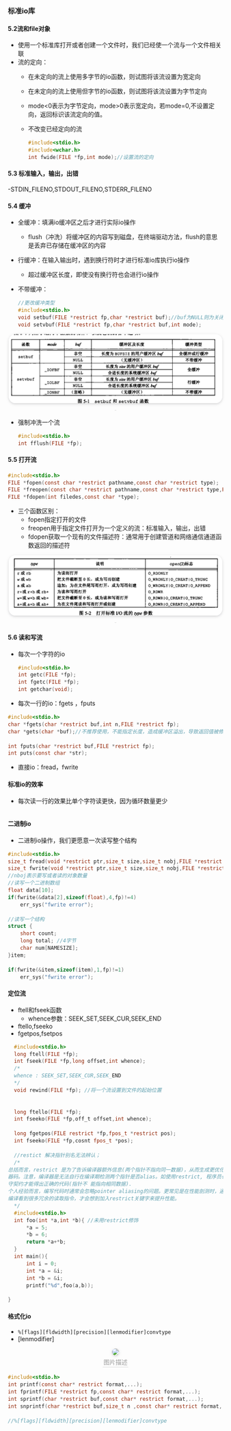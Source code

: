 
### 标准io库

#### 5.2流和file对象
- 使用一个标准库打开或者创建一个文件时，我们已经使一个流与一个文件相关联
- 流的定向：
  - 在未定向的流上使用多字节的io函数，则试图将该流设置为宽定向
  - 在未定向的流上使用但字节的io函数，则试图将该流设置为字节定向
  - mode<0表示为字节定向，mode>0表示宽定向，若mode=0,不设置定向，返回标识该流定向的值。
  - 不改变已经定向的流

    ```c
    #include<stdio.h>
    #include<wchar.h>
    int fwide(FILE *fp,int mode);//设置流的定向
    ```

#### 5.3 标准输入，输出，出错
-STDIN_FILENO,STDOUT_FILENO,STDERR_FILENO

#### 5.4 缓冲
- 全缓冲：填满io缓冲区之后才进行实际io操作
  - flush（冲洗）将缓冲区的内容写到磁盘，在终端驱动方法，flush的意思是丢弃已存储在缓冲区的内容
- 行缓冲：在输入输出时，遇到换行符时才进行标准io库执行io操作
  - 超过缓冲区长度，即使没有换行符也会进行io操作

- 不带缓冲：

    ```c
    //更改缓冲类型
    #include<stdio.h>
    void setbuf(FILE *restrict fp,char *restrict buf);//buf为NULL则为关闭缓冲
    void setvbuf(FILE *restrict fp,char *restrict buf,int mode);
    ```
<center>
    <img style="border-radius: 1.125em;
    box-shadow: 0 2px 4px 0 rgba(34,36,38,.12),0 2px 10px 0 rgba(34,36,38,.08);"
    src=img/2021-05-16-17-31-46.png
width=500px>
    <br>
    <div style="color:orange; border-bottom: 1px solid #d9d9d9;
    display: inline-block;
    color: #999;
    padding: 2px;"></div>
</center>

- 强制冲洗一个流
  ```c
  #include<stdio.h>
  int fflush(FILE *fp);
  ```

#### 5.5 打开流
```c
#include<stdio.h>
FILE *fopen(const char *restrict pathname,const char *restrict type);
FILE *freopen(const char *restrict pathname,const char *restrict type,FILE *restrict fp);
FILE *fdopen(int filedes,const char *type);
```
- 三个函数区别：
  - fopen指定打开的文件
  - freopen用于指定文件打开为一个定义的流：标准输入，输出，出错
  - fdopen获取一个现有的文件描述符：通常用于创建管道和网络通信通道函数返回的描述符
<center>
    <img style="border-radius: 1.125em;
    box-shadow: 0 2px 4px 0 rgba(34,36,38,.12),0 2px 10px 0 rgba(34,36,38,.08);"
    src=img/2021-05-16-17-39-48.png
width=500px>
    <br>
    <div style="color:orange; border-bottom: 1px solid #d9d9d9;
    display: inline-block;
    color: #999;
    padding: 2px;"></div>
</center>

#### 5.6 读和写流
- 每次一个字符的io
    ```c
    #include<stdio.h>
    int getc(FILE *fp);
    int fgetc(FILE *fp);
    int getchar(void);
    ```
- 每次一行的io：fgets ，fputs
```c
#include<stdio.h>
char *fgets(char *restrict buf,int n,FILE *restrict fp);
char *gets(char *buf);//不推荐使用，不能指定长度，造成缓冲区溢出，导致返回值被修改

int fputs(char *restrict buf,FILE *restrict fp);
int puts(const char *str);
```
- 直接io：fread，fwrite


#### 标准io的效率
- 每次读一行的效果比单个字符读更快，因为循环数量更少
```c

```

#### 二进制io
- 二进制io操作，我们更愿意一次读写整个结构
```c
#include<stdio.h>
size_t fread(void *restrict ptr,size_t size,size_t nobj,FILE *restrict fp);
size_t fwrite(void *restrict ptr,size_t size,size_t nobj,FILE *restrict fp);
//nboj表示要写或者读的对象数量
//读写一个二进制数组
float data[10];
if(fwrite(&data[2],sizeof(float),4,fp)!=4)
    err_sys("fwrite error");

//读写一个结构
struct {
    short count;
    long total; //4字节
    char num[NAMESIZE];
}item;

if(fwrite(&item,sizeof(item),1,fp)!=1)
    err_sys("fwrite error");
```

#### 定位流
  - ftell和fseek函数
    - whence参数：SEEK_SET,SEEK_CUR,SEEK_END
  - ftello,fseeko
  - fgetpos,fsetpos
  ```c    
    #include<stdio.h>
    long ftell(FILE *fp);
    int fseek(FILE *fp,long offset,int whence);
    /*
    whence : SEEK_SET,SEEK_CUR,SEEK_END
    */
    void rewind(FILE *fp); //将一个流设置到文件的起始位置


    long ftello(FILE *fp);
    int fseeko(FILE *fp,off_t offset,int whence);

    long fgetpos(FILE restrict *fp,fpos_t *restrict pos);
    int fseeko(FILE *fp,cosnt fpos_t *pos);

    //restict 解决指针别名无法辨认；
    /*
  总括而言，restrict 是为了告诉编译器额外信息(两个指针不指向同一数据)，从而生成更优化的机
  器码。注意，编译器是无法自行在编译期检测两个指针是否alias。如使用restrict, 程序员也要遵
  守契约才能得出正确的代码(指针不 能指向相同数据).
  个人经验而言，编写代码时通常会忽略pointer aliasing的问题。更常见是在性能剖测时，通过反
  编译看到很多冗余的读取指令，才会想到加入restrict关键字来提升性能。
    */
    #include<stdio.h>
    int foo(int *a,int *b){ //未用restrict修饰
        *a = 5;
        *b = 6;
        return *a+*b;
    }
    int main(){
        int i = 0;
        int *a = &i;
        int *b = &i;
        printf("%d",foo(a,b));

  }
  ```

#### 格式化io
 - `%[flags][fldwidth][precision][lenmodifier]convtype`
 - [lenmodifier]
  <center>
    <img style="border-radius: 1.125em;
    box-shadow: 0 2px 4px 0 rgba(34,36,38,.12),0 2px 10px 0 rgba(34,36,38,.08);"
    src=
  width=600px>
    <br>
    <div style="color:orange; border-bottom: 1px solid #d9d9d9;
    display: inline-block;
    color: #999;
    padding: 2px;">
    图片描述</div>
  </center>
  
```c
#include<stdio.h>
int printf(const char* restrict format,...);
int fprintf(FILE *restrict fp,const char* restrict format,...);
int sprintf(char *restrict buf,const char* restrict format,...);
int snprintf(char *restrict buf,size_t n ,const char* restrict format,...);

//%[flags][fldwidth][precision][lenmodifier]convtype
```